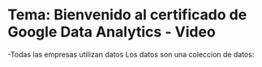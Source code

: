 # Tema: Bienvenido al certificado de Google Data Analytics - Video

-Todas las empresas utilizan datos
Los datos son una coleccion de datos:

